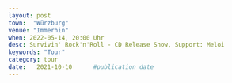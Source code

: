 ```yaml
---
layout: post
town:  "Würzburg"
venue: "Immerhin"
when: 2022-05-14, 20:00 Uhr
desc: Survivin' Rock'n'Roll - CD Release Show, Support: Meloi
keywords: "Tour"
category: tour
date:   2021-10-10 		#publication date
---
```

